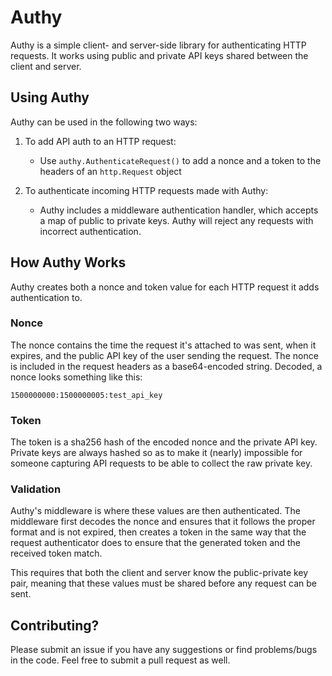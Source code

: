 # Authy

Authy is a simple client- and server-side library for authenticating HTTP requests. It works using public and private API keys shared between the client and server.

## Using Authy

Authy can be used in the following two ways:

1. To add API auth to an HTTP request:
    
    * Use `authy.AuthenticateRequest()` to add a nonce and a token to the headers of an `http.Request` object

2. To authenticate incoming HTTP requests made with Authy:

    * Authy includes a middleware authentication handler, which accepts a map of public to private keys. Authy will reject any requests with incorrect authentication.

## How Authy Works

Authy creates both a nonce and token value for each HTTP request it adds authentication to.

### Nonce
The nonce contains the time the request it's attached to was sent, when it expires, and the public API key of the user sending the request. The nonce is included in the request headers as a base64-encoded string. Decoded, a nonce looks something like this:

`1500000000:1500000005:test_api_key`

### Token
The token is a sha256 hash of the encoded nonce and the private API key. Private keys are always hashed so as to make it (nearly) impossible for someone capturing API requests to be able to collect the raw private key.

### Validation
Authy's middleware is where these values are then authenticated. The middleware first decodes the nonce and ensures that it follows the proper format and is not expired, then creates a token in the same way that the request authenticator does to ensure that the generated token and the received token match.

This requires that both the client and server know the public-private key pair, meaning that these values must be shared before any request can be sent.

## Contributing?

Please submit an issue if you have any suggestions or find problems/bugs in the code. Feel free to submit a pull request as well.